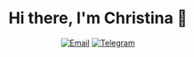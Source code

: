 # <div align="center" background-color="#CAB9E3"> Hi there, I'm Christina 👋  </div>



<div align="center">  

  [![Email](https://img.shields.io/badge/christina.krivokoneva@yandex.ru-f3f3f3?style=for-the-badge&logo=gmail)](mailto:cristina.krivokoneva@yandex.ru) 
  [![Telegram](https://img.shields.io/badge/@ChristinaKr-2CA5E0?style=for-the-badge&logo=telegram&logoColor=white)](https://t.me/ChristinaKr)
 
</div>
<br/>  
 

